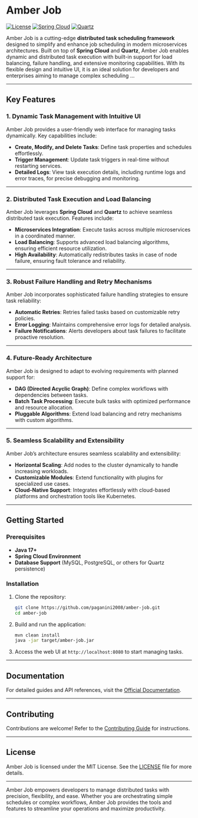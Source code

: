 
# Amber Job

[![License](https://img.shields.io/badge/license-MIT-blue.svg)](LICENSE)
[![Spring Cloud](https://img.shields.io/badge/Spring%20Cloud-Compatible-brightgreen.svg)](https://spring.io/projects/spring-cloud)
[![Quartz](https://img.shields.io/badge/Quartz-Based-brightgreen.svg)](https://www.quartz-scheduler.org/)

Amber Job is a cutting-edge **distributed task scheduling framework** designed to simplify and enhance job scheduling in modern microservices architectures. Built on top of **Spring Cloud** and **Quartz**, Amber Job enables dynamic and distributed task execution with built-in support for load balancing, failure handling, and extensive monitoring capabilities. With its flexible design and intuitive UI, it is an ideal solution for developers and enterprises aiming to manage complex scheduling ...

---

## Key Features

### 1. Dynamic Task Management with Intuitive UI
Amber Job provides a user-friendly web interface for managing tasks dynamically. Key capabilities include:
- **Create, Modify, and Delete Tasks**: Define task properties and schedules effortlessly.
- **Trigger Management**: Update task triggers in real-time without restarting services.
- **Detailed Logs**: View task execution details, including runtime logs and error traces, for precise debugging and monitoring.

---

### 2. Distributed Task Execution and Load Balancing
Amber Job leverages **Spring Cloud** and **Quartz** to achieve seamless distributed task execution. Features include:
- **Microservices Integration**: Execute tasks across multiple microservices in a coordinated manner.
- **Load Balancing**: Supports advanced load balancing algorithms, ensuring efficient resource utilization.
- **High Availability**: Automatically redistributes tasks in case of node failure, ensuring fault tolerance and reliability.

---

### 3. Robust Failure Handling and Retry Mechanisms
Amber Job incorporates sophisticated failure handling strategies to ensure task reliability:
- **Automatic Retries**: Retries failed tasks based on customizable retry policies.
- **Error Logging**: Maintains comprehensive error logs for detailed analysis.
- **Failure Notifications**: Alerts developers about task failures to facilitate proactive resolution.

---

### 4. Future-Ready Architecture
Amber Job is designed to adapt to evolving requirements with planned support for:
- **DAG (Directed Acyclic Graph)**: Define complex workflows with dependencies between tasks.
- **Batch Task Processing**: Execute bulk tasks with optimized performance and resource allocation.
- **Pluggable Algorithms**: Extend load balancing and retry mechanisms with custom algorithms.

---

### 5. Seamless Scalability and Extensibility
Amber Job’s architecture ensures seamless scalability and extensibility:
- **Horizontal Scaling**: Add nodes to the cluster dynamically to handle increasing workloads.
- **Customizable Modules**: Extend functionality with plugins for specialized use cases.
- **Cloud-Native Support**: Integrates effortlessly with cloud-based platforms and orchestration tools like Kubernetes.

---

## Getting Started

### Prerequisites
- **Java 17+**
- **Spring Cloud Environment**
- **Database Support** (MySQL, PostgreSQL, or others for Quartz persistence)

### Installation
1. Clone the repository:
   ```bash
   git clone https://github.com/paganini2008/amber-job.git
   cd amber-job
   ```

2. Build and run the application:
   ```bash
   mvn clean install
   java -jar target/amber-job.jar
   ```

3. Access the web UI at `http://localhost:8080` to start managing tasks.

---

## Documentation
For detailed guides and API references, visit the [Official Documentation](https://github.com/paganini2008/amber-job/wiki).

---

## Contributing
Contributions are welcome! Refer to the [Contributing Guide](CONTRIBUTING.md) for instructions.

---

## License
Amber Job is licensed under the MIT License. See the [LICENSE](LICENSE) file for more details.

---

Amber Job empowers developers to manage distributed tasks with precision, flexibility, and ease. Whether you are orchestrating simple schedules or complex workflows, Amber Job provides the tools and features to streamline your operations and maximize productivity.
